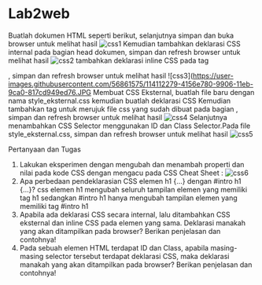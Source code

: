 # Lab2web
Buatlah dokumen HTML seperti berikut, selanjutnya simpan dan buka browser untuk melihat hasil
![css1](https://user-images.githubusercontent.com/56861575/114111775-00aa9e80-9905-11eb-8bb4-47ee17fd979b.JPG)
Kemudian tambahkan deklarasi CSS internal pada bagian head dokumen, simpan dan refresh browser untuk melihat hasil
![css2](https://user-images.githubusercontent.com/56861575/114114126-5afa2e00-990a-11eb-944b-45cd62ea2deb.JPG)
tambahkan deklarasi inline CSS pada tag <p>, simpan dan refresh browser untuk melihat hasil
![css3](https://user-images.githubusercontent.com/56861575/114112279-4156e780-9906-11eb-9ca0-817cd949ed76.JPG
Membuat CSS Eksternal, buatlah file baru dengan nama style_eksternal.css kemudian buatlah deklarasi CSS
Kemudian tambahkan tag <link> untuk merujuk file css yang sudah dibuat pada bagian <head>, simpan dan refresh browser untuk melihat hasil
![css4](https://user-images.githubusercontent.com/56861575/114112543-cb06b500-9906-11eb-88da-1b10cbb62312.JPG)
Selanjutnya menambahkan CSS Selector menggunakan ID dan Class Selector.Pada file style_eksternal.css, simpan dan refresh browser untuk melihat hasil
![css5](https://user-images.githubusercontent.com/56861575/114112714-23d64d80-9907-11eb-84d8-02c790c323c5.JPG)


Pertanyaan dan Tugas
1. Lakukan eksperimen dengan mengubah dan menambah properti dan nilai pada kode CSS
   dengan mengacu pada CSS Cheat Sheet : 
   ![css6](https://user-images.githubusercontent.com/56861575/114113029-f047f300-9907-11eb-9a5d-0330b3f5924a.JPG)
2. Apa perbedaan pendeklarasian CSS elemen h1 {...} dengan #intro h1 {...}?
   css elemen h1 mengubah seluruh tampilan elemen yang memiliki tag h1 sedangkan #intro h1 hanya mengubah tampilan elemen yang memiliki tag #intro h1
3. Apabila ada deklarasi CSS secara internal, lalu ditambahkan CSS eksternal dan inline CSS pada 
   elemen yang sama. Deklarasi manakah yang akan ditampilkan pada browser? Berikan penjelasan dan contohnya!
4. Pada sebuah elemen HTML terdapat ID dan Class, apabila masing-masing selector tersebut
   terdapat deklarasi CSS, maka deklarasi manakah yang akan ditampilkan pada browser? Berikan penjelasan dan contohnya!
